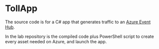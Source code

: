 # TollApp
The source code is for a C# app that generates traffic to an [Azure Event Hub](1).

In the lab repository is the compiled code plus PowerShell script to create every asset needed on Azure, and launch the app.

[1]: http://msdn.microsoft.com/en-us/library/azure/dn836025.aspx "Azure Event Hub documentation hub"
